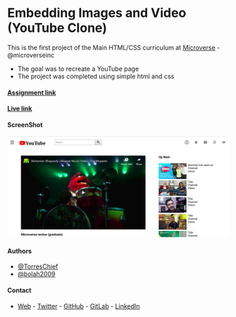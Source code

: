 # Embedding Images and Video (YouTube Clone)

This is the first project of the Main HTML/CSS curriculum at [Microverse](https://www.microverse.org/) - @microverseinc
* The goal was to recreate a YouTube page 
* The project was completed using simple html and css 

#### [Assignment link](https://www.theodinproject.com/courses/html5-and-css3/lessons/embedding-images-and-video)
#### [Live link](https://bolabuari.com/youtube-clone)

#### ScreenShot
![Live ScreenShot](images/youtube-clone.png)

#### Authors

* [@TorresChief](https://github.com/TorresChief)
* [@bolah2009](https://github.com/bolah2009/)

#### Contact
* [Web](https://bolabuari.com/)  -  [Twitter](https://twitter.com/bolah2009)  -  [GitHub](https://github.com/bolah2009/)  -  [GitLab](https://gitlab.com/bolah2009/)  -  [LinkedIn](https://www.linkedin.com/in/bolah2009/)
